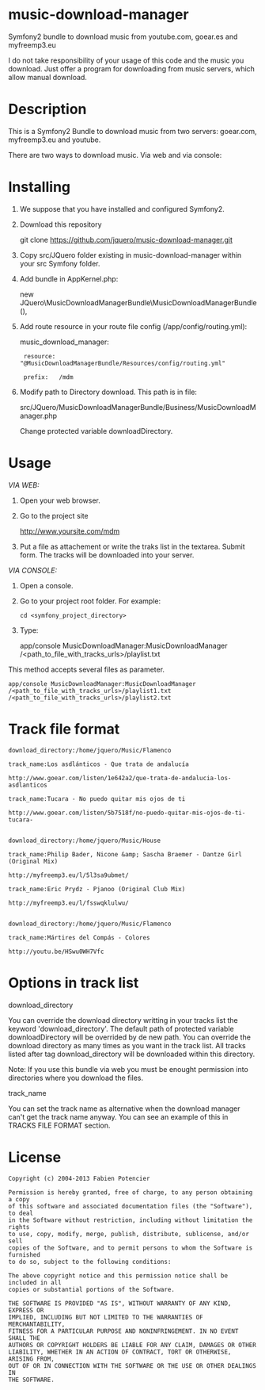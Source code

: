 music-download-manager
======================

Symfony2 bundle to download music from youtube.com, goear.es and myfreemp3.eu

I do not take responsibility of your usage of this code and the music you download. Just offer a program for downloading from music servers, which allow manual download.

Description
===========

This is a Symfony2 Bundle to download music from two servers: goear.com, myfreemp3.eu and youtube.

There are two ways to download music. Via web and via console:


Installing
==========

1. We suppose that you have installed and configured Symfony2.

2. Download this repository
	
	
	git clone https://github.com/jquero/music-download-manager.git
  
	
3. Copy src/JQuero folder existing in music-download-manager within your src Symfony folder.

4. Add bundle in AppKernel.php:

	new JQuero\MusicDownloadManagerBundle\MusicDownloadManagerBundle(),

5. Add route resource in your route file config (/app/config/routing.yml):

	
	music_download_manager:
	
		resource: "@MusicDownloadManagerBundle/Resources/config/routing.yml"
		
		prefix:   /mdm
		

6. Modify path to Directory download. This path is in file:

	
	src/JQuero/MusicDownloadManagerBundle/Business/MusicDownloadManager.php
	
	Change protected variable downloadDirectory.
	

Usage
=====

*VIA WEB:*

1. Open your web browser.

2. Go to the project site

		
	http://www.yoursite.com/mdm
	

3. Put a file as attachement or write the traks list in the textarea. Submit form. The tracks will be downloaded into your server.


*VIA CONSOLE:*

1. Open a console.

2. Go to your project root folder. For example:

		
    `cd <symfony_project_directory>`
	

3. Type:

	
    app/console MusicDownloadManager:MusicDownloadManager /<path_to_file_with_tracks_urls>/playlist.txt
	

This method accepts several files as parameter.

	
    app/console MusicDownloadManager:MusicDownloadManager /<path_to_file_with_tracks_urls>/playlist1.txt /<path_to_file_with_tracks_urls>/playlist2.txt
	

Track file format
=================

	download_directory:/home/jquero/Music/Flamenco
	
	track_name:Los asdlánticos - Que trata de andalucía
	
	http://www.goear.com/listen/1e642a2/que-trata-de-andalucia-los-asdlanticos
	
	track_name:Tucara - No puedo quitar mis ojos de ti
	
	http://www.goear.com/listen/5b7518f/no-puedo-quitar-mis-ojos-de-ti-tucara-
	
	
	download_directory:/home/jquero/Music/House
	
	track_name:Philip Bader, Nicone &amp; Sascha Braemer - Dantze Girl (Original Mix)
	
	http://myfreemp3.eu/l/5l3sa9ubmet/
	
	track_name:Eric Prydz - Pjanoo (Original Club Mix)
	
	http://myfreemp3.eu/l/fsswqklulwu/
	
	
	download_directory:/home/jquero/Music/Flamenco
	
	track_name:Mártires del Compás - Colores
	
	http://youtu.be/HSwu0WH7Vfc
	

Options in track list
=====================

download_directory

You can override the download directory writting in your tracks list the keyword 'download_directory'. 
The default path of protected variable downloadDirectory will be overrided by de new path. 
You can override the download directory as many times as you want in the track list. 
All tracks listed after tag download_directory will be downloaded within this directory. 

Note: If you use this bundle via web you must be enought permission into directories where you download the files.


track_name

You can set the track name as alternative when the download manager can't get the track name anyway. You can see an example of this in TRACKS FILE FORMAT section.

License
=======

    Copyright (c) 2004-2013 Fabien Potencier

    Permission is hereby granted, free of charge, to any person obtaining a copy
    of this software and associated documentation files (the "Software"), to deal
    in the Software without restriction, including without limitation the rights
    to use, copy, modify, merge, publish, distribute, sublicense, and/or sell
    copies of the Software, and to permit persons to whom the Software is furnished
    to do so, subject to the following conditions:

    The above copyright notice and this permission notice shall be included in all
    copies or substantial portions of the Software.

    THE SOFTWARE IS PROVIDED "AS IS", WITHOUT WARRANTY OF ANY KIND, EXPRESS OR
    IMPLIED, INCLUDING BUT NOT LIMITED TO THE WARRANTIES OF MERCHANTABILITY,
    FITNESS FOR A PARTICULAR PURPOSE AND NONINFRINGEMENT. IN NO EVENT SHALL THE
    AUTHORS OR COPYRIGHT HOLDERS BE LIABLE FOR ANY CLAIM, DAMAGES OR OTHER
    LIABILITY, WHETHER IN AN ACTION OF CONTRACT, TORT OR OTHERWISE, ARISING FROM,
    OUT OF OR IN CONNECTION WITH THE SOFTWARE OR THE USE OR OTHER DEALINGS IN
    THE SOFTWARE.
